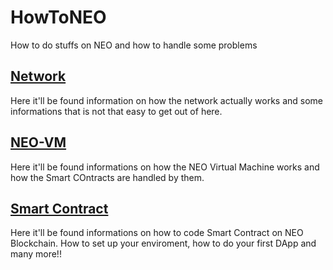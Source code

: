 # HowToNEO
How to do stuffs on NEO and how to handle some problems

## [Network](Network/Network.md)
Here it'll be found information on how the network actually works and some informations that is not that easy to get out of here.

## [NEO-VM](neo-vm/neo-vm.md)
Here it'll be found informations on how the NEO Virtual Machine works and how the Smart COntracts are handled by them.

## [Smart Contract](SmartContract/SmartContract.md)
Here it'll be found informations on how to code Smart Contract on NEO Blockchain. How to set up your enviroment, how to do your first DApp and many more!!